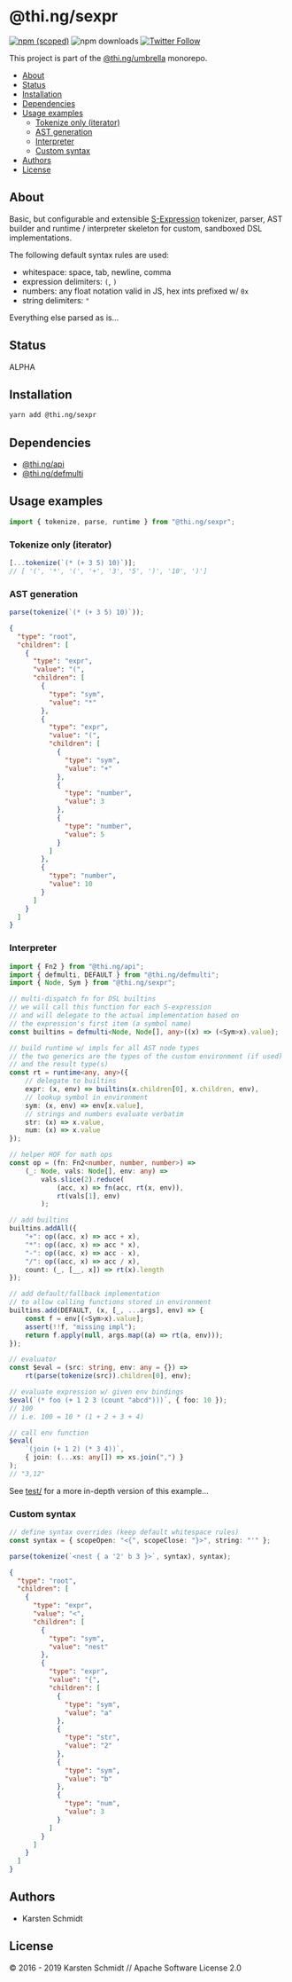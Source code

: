 # @thi.ng/sexpr

[![npm (scoped)](https://img.shields.io/npm/v/@thi.ng/sexpr.svg)](https://www.npmjs.com/package/@thi.ng/sexpr)
![npm downloads](https://img.shields.io/npm/dm/@thi.ng/sexpr.svg)
[![Twitter Follow](https://img.shields.io/twitter/follow/thing_umbrella.svg?style=flat-square&label=twitter)](https://twitter.com/thing_umbrella)

This project is part of the
[@thi.ng/umbrella](https://github.com/thi-ng/umbrella/) monorepo.

<!-- TOC depthFrom:2 depthTo:3 -->

- [About](#about)
- [Status](#status)
- [Installation](#installation)
- [Dependencies](#dependencies)
- [Usage examples](#usage-examples)
    - [Tokenize only (iterator)](#tokenize-only-iterator)
    - [AST generation](#ast-generation)
    - [Interpreter](#interpreter)
    - [Custom syntax](#custom-syntax)
- [Authors](#authors)
- [License](#license)

<!-- /TOC -->

## About

Basic, but configurable and extensible
[S-Expression](https://en.wikipedia.org/wiki/S-expression) tokenizer,
parser, AST builder and runtime / interpreter skeleton for custom,
sandboxed DSL implementations.

The following default syntax rules are used:

- whitespace: space, tab, newline, comma
- expression delimiters: `(`, `)`
- numbers: any float notation valid in JS, hex ints prefixed w/ `0x`
- string delimiters: `"`

Everything else parsed as is...

## Status

ALPHA

## Installation

```bash
yarn add @thi.ng/sexpr
```

## Dependencies

- [@thi.ng/api](https://github.com/thi-ng/umbrella/tree/master/packages/api)
- [@thi.ng/defmulti](https://github.com/thi-ng/umbrella/tree/master/packages/defmulti)

## Usage examples

```ts
import { tokenize, parse, runtime } from "@thi.ng/sexpr";
```

### Tokenize only (iterator)

```ts
[...tokenize(`(* (+ 3 5) 10)`)];
// [ '(', '*', '(', '+', '3', '5', ')', '10', ')']
```

### AST generation

```ts
parse(tokenize(`(* (+ 3 5) 10)`));
```

```json
{
  "type": "root",
  "children": [
    {
      "type": "expr",
      "value": "(",
      "children": [
        {
          "type": "sym",
          "value": "*"
        },
        {
          "type": "expr",
          "value": "(",
          "children": [
            {
              "type": "sym",
              "value": "+"
            },
            {
              "type": "number",
              "value": 3
            },
            {
              "type": "number",
              "value": 5
            }
          ]
        },
        {
          "type": "number",
          "value": 10
        }
      ]
    }
  ]
}
```

### Interpreter

```ts
import { Fn2 } from "@thi.ng/api";
import { defmulti, DEFAULT } from "@thi.ng/defmulti";
import { Node, Sym } from "@thi.ng/sexpr";

// multi-dispatch fn for DSL builtins
// we will call this function for each S-expression
// and will delegate to the actual implementation based on
// the expression's first item (a symbol name)
const builtins = defmulti<Node, Node[], any>((x) => (<Sym>x).value);

// build runtime w/ impls for all AST node types
// the two generics are the types of the custom environment (if used)
// and the result type(s)
const rt = runtime<any, any>({
    // delegate to builtins
    expr: (x, env) => builtins(x.children[0], x.children, env),
    // lookup symbol in environment
    sym: (x, env) => env[x.value],
    // strings and numbers evaluate verbatim
    str: (x) => x.value,
    num: (x) => x.value
});

// helper HOF for math ops
const op = (fn: Fn2<number, number, number>) =>
    (_: Node, vals: Node[], env: any) =>
        vals.slice(2).reduce(
            (acc, x) => fn(acc, rt(x, env)),
            rt(vals[1], env)
        );

// add builtins
builtins.addAll({
    "+": op((acc, x) => acc + x),
    "*": op((acc, x) => acc * x),
    "-": op((acc, x) => acc - x),
    "/": op((acc, x) => acc / x),
    count: (_, [__, x]) => rt(x).length
});

// add default/fallback implementation
// to allow calling functions stored in environment
builtins.add(DEFAULT, (x, [_, ...args], env) => {
    const f = env[(<Sym>x).value];
    assert(!!f, "missing impl");
    return f.apply(null, args.map((a) => rt(a, env)));
});

// evaluator
const $eval = (src: string, env: any = {}) =>
    rt(parse(tokenize(src)).children[0], env);

// evaluate expression w/ given env bindings
$eval(`(* foo (+ 1 2 3 (count "abcd")))`, { foo: 10 });
// 100
// i.e. 100 = 10 * (1 + 2 + 3 + 4)

// call env function
$eval(
    `(join (+ 1 2) (* 3 4))`,
    { join: (...xs: any[]) => xs.join(",") }
);
// "3,12"
```

See
[test/](https://github.com/thi-ng/umbrella/tree/master/packages/sexpr/test/)
for a more in-depth version of this example...

### Custom syntax

```ts
// define syntax overrides (keep default whitespace rules)
const syntax = { scopeOpen: "<{", scopeClose: "}>", string: "'" };

parse(tokenize(`<nest { a '2' b 3 }>`, syntax), syntax);
```

```json
{
  "type": "root",
  "children": [
    {
      "type": "expr",
      "value": "<",
      "children": [
        {
          "type": "sym",
          "value": "nest"
        },
        {
          "type": "expr",
          "value": "{",
          "children": [
            {
              "type": "sym",
              "value": "a"
            },
            {
              "type": "str",
              "value": "2"
            },
            {
              "type": "sym",
              "value": "b"
            },
            {
              "type": "num",
              "value": 3
            }
          ]
        }
      ]
    }
  ]
}
```

## Authors

- Karsten Schmidt

## License

&copy; 2016 - 2019 Karsten Schmidt // Apache Software License 2.0
